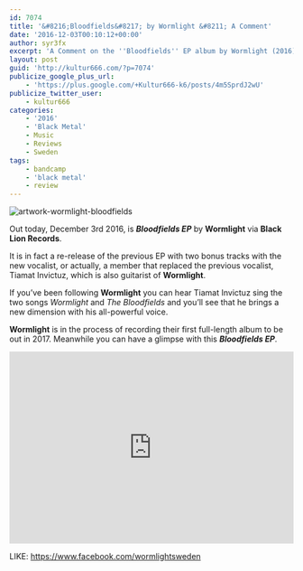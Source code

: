 ```yaml
---
id: 7074
title: '&#8216;Bloodfields&#8217; by Wormlight &#8211; A Comment'
date: '2016-12-03T00:10:12+00:00'
author: syr3fx
excerpt: 'A Comment on the ''Bloodfields'' EP album by Wormlight (2016).'
layout: post
guid: 'http://kultur666.com/?p=7074'
publicize_google_plus_url:
    - 'https://plus.google.com/+Kultur666-k6/posts/4m5SprdJ2wU'
publicize_twitter_user:
    - kultur666
categories:
    - '2016'
    - 'Black Metal'
    - Music
    - Reviews
    - Sweden
tags:
    - bandcamp
    - 'black metal'
    - review
---
```


![artwork-wormlight-bloodfields](http://localhost:8080/wp-content/uploads/2016/11/artwork-wormlight-bloodfields.jpg)

Out today, December 3rd 2016, is ***Bloodfields EP*** by **Wormlight** via **Black Lion Records**.

It is in fact a re-release of the previous EP with two bonus tracks with the new vocalist, or actually, a member that replaced the previous vocalist, Tiamat Invictuz, which is also guitarist of **Wormlight**.

If you’ve been following **Wormlight** you can hear Tiamat Invictuz sing the two songs *Wormlight* and *The Bloodfields* and you’ll see that he brings a new dimension with his all-powerful voice.

**Wormlight** is in the process of recording their first full-length album to be out in 2017. Meanwhile you can have a glimpse with this ***Bloodfields EP***.

<iframe style="border: 0; width: 100%; height: 340px;" src="https://bandcamp.com/EmbeddedPlayer/album=3725297283/size=large/bgcol=333333/linkcol=e99708/tracklist=false/transparent=true/" seamless></iframe>

LIKE: <https://www.facebook.com/wormlightsweden>